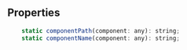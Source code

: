 ## Properties

```js
    static componentPath(component: any): string;
    static componentName(component: any): string;
```
